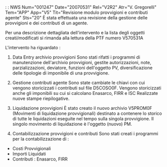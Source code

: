  :  : NWS Num="001247" Date="20070531" Rel="V2R2" Atr="V. Gregorelli" Tem="APP" App="V5" Tit="Revisione modulo provvigioni e contributi agente" Sts="20"
È stata effettuata una revisione della gestione delle provvigioni e dei contributi di un agente.

Per una descrizione dettagliata dell'intervento e la lista degli oggetti creati/modificati si rimanda alla lettura della PTF numero V570531A

L'intervento ha riguardato : 
1. Data Entry archivio provvigioni
Sono stati rifatti i programmi di manutenzione dell'archivio provvigioni, gestite autorizzazioni, note, parzializzazioni, deviatore, funzioni dell'oggetto PV, diversificazione delle tipologie di imponibile di una provvigione.

2. Gestione contributi agente
Sono state cambiate le chiavi con cui vengono storicizzati i contributi sul file D5COSO0F.
Vengono storicizzati anche gli imponibili su cui si calcolano Enasarco, FIRR e ISC Realizzate nuove stampe riepilogative.

3. Liquidazione provvigioni
È stato creato il nuovo archivio V5PROM0F (Movimenti di liquidazione provvigionali) destinato a contenere lo storico di tutte le liquidazioni eseguite nel tempo sulla singola provvigione.
Il singolo movimento di liquidazione è l'oggetto (nuovo) PM.

4. Contabilizzazione provvigioni e contributi
Sono stati creati i programmi per la contabilizzazione di : 
- Costi Provvigionali
- Importi Liquidati
- Contributi :  Enasarco, FIRR

